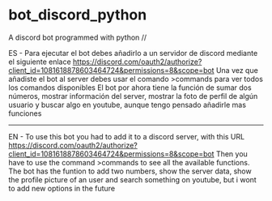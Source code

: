 # bot_discord_python
A discord bot programmed with python //

ES - Para ejecutar el bot debes añadirlo a un servidor de discord mediante el siguiente enlace https://discord.com/oauth2/authorize?client_id=1081618878603464724&permissions=8&scope=bot
Una vez que añadiste el bot al server debes usar el comando >commands para ver todos los comandos disponibles 
El bot por ahora tiene la función de sumar dos números, mostrar información del server, mostrar la foto de perfil de algún usuario y buscar algo en youtube, aunque tengo pensado añadirle mas funciones
_________________________________________________________________________________________________________________________________________________________________________________________________________
EN - To use this bot you had to add it to a discord server, with this URL https://discord.com/oauth2/authorize?client_id=1081618878603464724&permissions=8&scope=bot
Then you have to use the command >commands to see all the available functions.
The bot has the funtion to add two numbers, show the server data, show the profile picture of an user and search something on youtube, but i wont to add new options in the future
